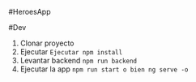 #HeroesApp

#Dev

1. Clonar proyecto
2. Ejecutar `Ejecutar npm install`
3. Levantar backend `npm run backend`
4. Ejecutar la app `npm run start o bien ng serve -o`
